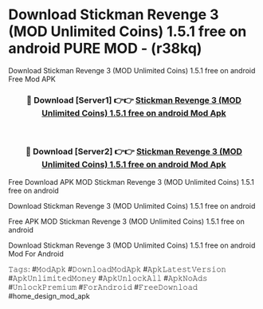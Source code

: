 # Download Stickman Revenge 3 (MOD Unlimited Coins) 1.5.1 free on android PURE MOD - (r38kq)
Download Stickman Revenge 3 (MOD Unlimited Coins) 1.5.1 free on android Free Mod APK

<div align="center">
<h3>🔴 Download [Server1] 👉👉 <a href="https://apk-comot.site?title=Stickman_Revenge_3_(MOD_Unlimited_Coins)_1.5.1_free_on_android">Stickman Revenge 3 (MOD Unlimited Coins) 1.5.1 free on android Mod Apk</a></h3><br>

<h3>🔴 Download [Server2] 👉👉 <a href="https://apk-comot.site?title=Stickman_Revenge_3_(MOD_Unlimited_Coins)_1.5.1_free_on_android">Stickman Revenge 3 (MOD Unlimited Coins) 1.5.1 free on android Mod Apk</a></h3>
</div>


Free Download APK MOD Stickman Revenge 3 (MOD Unlimited Coins) 1.5.1 free on android

Download Stickman Revenge 3 (MOD Unlimited Coins) 1.5.1 free on android 

Free APK MOD Stickman Revenge 3 (MOD Unlimited Coins) 1.5.1 free on android 

Download Stickman Revenge 3 (MOD Unlimited Coins) 1.5.1 free on android Mod For Android

𝚃𝚊𝚐𝚜: #𝙼𝚘𝚍𝙰𝚙𝚔 #𝙳𝚘𝚠𝚗𝚕𝚘𝚊𝚍𝙼𝚘𝚍𝙰𝚙𝚔 #𝙰𝚙𝚔𝙻𝚊𝚝𝚎𝚜𝚝𝚅𝚎𝚛𝚜𝚒𝚘𝚗 #𝙰𝚙𝚔𝚄𝚗𝚕𝚒𝚖𝚒𝚝𝚎𝚍𝙼𝚘𝚗𝚎𝚢 #𝙰𝚙𝚔𝚄𝚗𝚕𝚘𝚌𝚔𝙰𝚕𝚕 #𝙰𝚙𝚔𝙽𝚘𝙰𝚍𝚜 #𝚄𝚗𝚕𝚘𝚌𝚔𝙿𝚛𝚎𝚖𝚒𝚞𝚖 #𝙵𝚘𝚛𝙰𝚗𝚍𝚛𝚘𝚒𝚍 #𝙵𝚛𝚎𝚎𝙳𝚘𝚠𝚗𝚕𝚘𝚊𝚍 #home_design_mod_apk